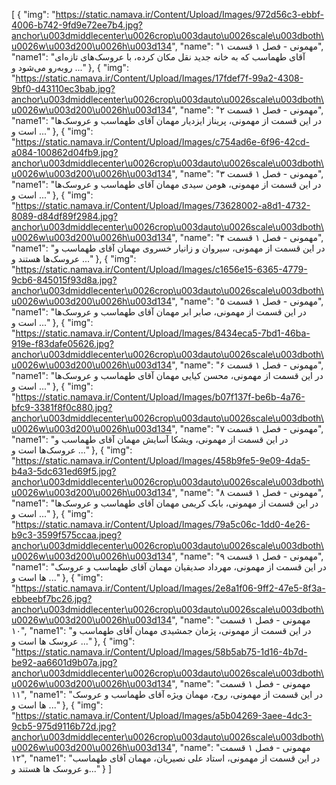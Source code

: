 [
  {
    "img": "https://static.namava.ir/Content/Upload/Images/972d56c3-ebbf-4006-b742-9fd9e72ee7b4.jpg?anchor\u003dmiddlecenter\u0026crop\u003dauto\u0026scale\u003dboth\u0026w\u003d200\u0026h\u003d134",
    "name": "مهمونی - فصل ۱ قسمت ۱",
    "name1": "آقای طهماسب که به خانه جدید نقل مکان کرده، با عروسک‌های تازه‌ای رو‌به‌رو می‌شود و ..."
  },
  {
    "img": "https://static.namava.ir/Content/Upload/Images/17fdef7f-99a2-4308-9bf0-d43110ec3bab.jpg?anchor\u003dmiddlecenter\u0026crop\u003dauto\u0026scale\u003dboth\u0026w\u003d200\u0026h\u003d134",
    "name": "مهمونی - فصل ۱ قسمت ۲",
    "name1": "در این قسمت از مهمونی، پریناز ایزدیار مهمان آقای طهماسب و عروسک‌ها است و ..."
  },
  {
    "img": "https://static.namava.ir/Content/Upload/Images/c754ad6e-6f96-42cd-a084-100862d04fb9.jpg?anchor\u003dmiddlecenter\u0026crop\u003dauto\u0026scale\u003dboth\u0026w\u003d200\u0026h\u003d134",
    "name": "مهمونی - فصل ۱ قسمت ۳",
    "name1": "در این قسمت از مهمونی، هومن سیدی مهمان آقای طهماسب و عروسک‌ها است و ..."
  },
  {
    "img": "https://static.namava.ir/Content/Upload/Images/73628002-a8d1-4732-8089-d84df89f2984.jpg?anchor\u003dmiddlecenter\u0026crop\u003dauto\u0026scale\u003dboth\u0026w\u003d200\u0026h\u003d134",
    "name": "مهمونی - فصل ۱ قسمت ۴",
    "name1": "در این قسمت از مهمونی، سیروان و زانیار خسروی مهمان آقای طهماسب و عروسک‌ها هستند و ..."
  },
  {
    "img": "https://static.namava.ir/Content/Upload/Images/c1656e15-6365-4779-9cb6-845015f93d8a.jpg?anchor\u003dmiddlecenter\u0026crop\u003dauto\u0026scale\u003dboth\u0026w\u003d200\u0026h\u003d134",
    "name": "مهمونی - فصل ۱ قسمت ۵",
    "name1": "در این قسمت از مهمونی، صابر ابر مهمان آقای طهماسب و عروسک‌ها است و ..."
  },
  {
    "img": "https://static.namava.ir/Content/Upload/Images/8434eca5-7bd1-46ba-919e-f83dafe05626.jpg?anchor\u003dmiddlecenter\u0026crop\u003dauto\u0026scale\u003dboth\u0026w\u003d200\u0026h\u003d134",
    "name": "مهمونی - فصل ۱ قسمت ۶",
    "name1": "در این قسمت از مهمونی، محسن کیایی مهمان آقای طهماسب و عروسک‌ها است و ..."
  },
  {
    "img": "https://static.namava.ir/Content/Upload/Images/b07f137f-be6b-4a76-bfc9-3381f8f0c880.jpg?anchor\u003dmiddlecenter\u0026crop\u003dauto\u0026scale\u003dboth\u0026w\u003d200\u0026h\u003d134",
    "name": "مهمونی - فصل ۱ قسمت ۷",
    "name1": "در این قسمت از مهمونی، ویشکا آسایش مهمان آقای طهماسب و عروسک‌ها است و ..."
  },
  {
    "img": "https://static.namava.ir/Content/Upload/Images/458b9fe5-9e09-4da5-b4a3-5dc631ed69f5.jpg?anchor\u003dmiddlecenter\u0026crop\u003dauto\u0026scale\u003dboth\u0026w\u003d200\u0026h\u003d134",
    "name": "مهمونی - فصل ۱ قسمت ۸",
    "name1": "در این قسمت از مهمونی، بابک کریمی مهمان آقای طهماسب و عروسک‌ها است و ..."
  },
  {
    "img": "https://static.namava.ir/Content/Upload/Images/79a5c06c-1dd0-4e26-b9c3-3599f575ccaa.jpeg?anchor\u003dmiddlecenter\u0026crop\u003dauto\u0026scale\u003dboth\u0026w\u003d200\u0026h\u003d134",
    "name": "مهمونی - فصل ۱ قسمت ۹",
    "name1": "در این قسمت از مهمونی، مهرداد صدیقیان مهمان آقای طهماسب و عروسک ها است و ..."
  },
  {
    "img": "https://static.namava.ir/Content/Upload/Images/2e8a1f06-9ff2-47e5-8f3a-ebbeebf7bc26.jpg?anchor\u003dmiddlecenter\u0026crop\u003dauto\u0026scale\u003dboth\u0026w\u003d200\u0026h\u003d134",
    "name": "مهمونی - فصل ۱ قسمت ۱۰",
    "name1": "در این قسمت از مهمونی، پژمان جمشیدی مهمان آقای طهماسب و عروسک ها است و ..."
  },
  {
    "img": "https://static.namava.ir/Content/Upload/Images/58b5ab75-1d16-4b7d-be92-aa6601d9b07a.jpg?anchor\u003dmiddlecenter\u0026crop\u003dauto\u0026scale\u003dboth\u0026w\u003d200\u0026h\u003d134",
    "name": "مهمونی - فصل ۱ قسمت ۱۱",
    "name1": "در این قسمت از مهمونی، روح، مهمان ویژه آقای طهماسب و عروسک ها است و ..."
  },
  {
    "img": "https://static.namava.ir/Content/Upload/Images/a5b04269-3aee-4dc3-9cb5-975d9116b72d.jpg?anchor\u003dmiddlecenter\u0026crop\u003dauto\u0026scale\u003dboth\u0026w\u003d200\u0026h\u003d134",
    "name": "مهمونی - فصل ۱ قسمت ۱۲",
    "name1": "در این قسمت از مهمونی، استاد علی نصیریان، مهمان آقای طهماسب و عروسک ها هستند و..."
  }
]
